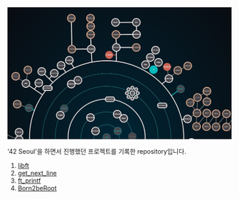 <img src="img/holy_graph.jpg" width="600"/>

'42 Seoul'을 하면서 진행했던 프로젝트를 기록한 repository입니다.

1. [libft](./description/libft.md)
2. [get_next_line](./description/get_next_line.md)
3. [ft_printf](./description/ft_printf.md)
4. [Born2beRoot](./description/born2beroot.md)
